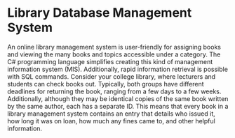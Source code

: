 Library Database Management System
</br>
===================================
An online library management system is user-friendly for assigning books and viewing the many books and topics accessible under a category.
The C# programming language simplifies creating this kind of management information system (MIS). 
Additionally, rapid information retrieval is possible with SQL commands.
Consider your college library, where lecturers and students can check books out. 
Typically, both groups have different deadlines for returning the book, ranging from a few days to a few weeks.
Additionally, although they may be identical copies of the same book written by the same author, each has a separate ID. 
This means that every book in a library management system contains an entry that details who issued it, how long it was on loan, how much any fines came to, and other helpful information.
